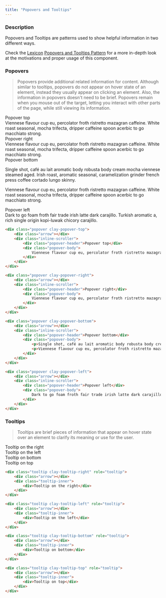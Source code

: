```yaml
---
title: "Popovers and Tooltips"
---
```


### Description

Popovers and Tooltips are patterns used to show helpful information in two different ways.

<div class="alert alert-info">Check the <a href="https://lexicondesign.io">Lexicon</a> <a href="https://lexicondesign.io/docs/patterns/popovers_tooltips.html">Popovers and Tooltips Pattern</a> for a more in-depth look at the motivations and proper usage of this component.</div>

### Popovers

> Popovers provide additional related information for content. Although similar to tooltips, popovers do not appear on hover state of an element, instead they usually appear on clicking an element. Also, the information in popovers doesn't need to be brief. Popovers remain when you mouse out of the target, letting you interact with other parts of the page, while still viewing its information.

<div class="clay-site-popover-display">
	<div class="popover clay-popover-top">
		<div class="arrow"></div>
		<div class="inline-scroller">
			<div class="popover-header">Popover top</div>
			<div class="popover-body">
				Viennese flavour cup eu, percolator froth ristretto mazagran caffeine. White roast seasonal, mocha trifecta, dripper caffeine spoon acerbic to go macchiato strong.
			</div>
		</div>
	</div>
	<div class="popover clay-popover-right">
		<div class="arrow"></div>
		<div class="inline-scroller">
			<div class="popover-header">Popover right</div>
			<div class="popover-body">
				Viennese flavour cup eu, percolator froth ristretto mazagran caffeine. White roast seasonal, mocha trifecta, dripper caffeine spoon acerbic to go macchiato strong.
			</div>
		</div>
	</div>
	<div class="popover clay-popover-bottom">
		<div class="arrow"></div>
		<div class="inline-scroller">
			<div class="popover-header">Popover bottom</div>
			<div class="popover-body">
				<p>Single shot, café au lait aromatic body robusta body cream mocha viennese steamed aged. Irish roast, aromatic seasonal, caramelization grinder french press coffee cortado lungo skinny.</p>
				<p>Viennese flavour cup eu, percolator froth ristretto mazagran caffeine. White roast seasonal, mocha trifecta, dripper caffeine spoon acerbic to go macchiato strong.</p>
			</div>
		</div>
	</div>
	<div class="popover clay-popover-left">
		<div class="arrow"></div>
		<div class="inline-scroller">
			<div class="popover-header">Popover left</div>
			<div class="popover-body">
				Dark to go foam froth fair trade irish latte dark carajillo. Turkish aromatic a, rich single origin kopi-luwak chicory carajillo.
			</div>
		</div>
	</div>
</div>

```html
<div class="popover clay-popover-top">
	<div class="arrow"></div>
	<div class="inline-scroller">
		<div class="popover-header">Popover top</div>
		<div class="popover-body">
			Viennese flavour cup eu, percolator froth ristretto mazagran caffeine. White roast seasonal, mocha trifecta, dripper caffeine spoon acerbic to go macchiato strong.
		</div>
	</div>
</div>

<div class="popover clay-popover-right">
	<div class="arrow"></div>
	<div class="inline-scroller">
		<div class="popover-header">Popover right</div>
		<div class="popover-body">
			Viennese flavour cup eu, percolator froth ristretto mazagran caffeine. White roast seasonal, mocha trifecta, dripper caffeine spoon acerbic to go macchiato strong.
		</div>
	</div>
</div>

<div class="popover clay-popover-bottom">
	<div class="arrow"></div>
	<div class="inline-scroller">
		<div class="popover-header">Popover bottom</div>
		<div class="popover-body">
			<p>Single shot, café au lait aromatic body robusta body cream mocha viennese steamed aged. Irish roast, aromatic seasonal, caramelization grinder french press coffee cortado lungo skinny.</p>
			<p>Viennese flavour cup eu, percolator froth ristretto mazagran caffeine. White roast seasonal, mocha trifecta, dripper caffeine spoon acerbic to go macchiato strong.</p>
		</div>
	</div>
</div>

<div class="popover clay-popover-left">
	<div class="arrow"></div>
	<div class="inline-scroller">
		<div class="popover-header">Popover left</div>
		<div class="popover-body">
			Dark to go foam froth fair trade irish latte dark carajillo. Turkish aromatic a, rich single origin kopi-luwak chicory carajillo.
		</div>
	</div>
</div>
```

### Tooltips

> Tooltips are brief pieces of information that appear on hover state over an element to clarify its meaning or use for the user.

<div class="clay-site-tooltip-display">
	<div class="tooltip clay-tooltip-right" role="tooltip">
		<div class="arrow"></div>
		<div class="tooltip-inner">
			<div>Tooltip on the right</div>
		</div>
	</div>
	<div class="tooltip clay-tooltip-left" role="tooltip">
		<div class="arrow"></div>
		<div class="tooltip-inner">
			<div>Tooltip on the left</div>
		</div>
	</div>
	<div class="tooltip clay-tooltip-bottom" role="tooltip">
		<div class="arrow"></div>
		<div class="tooltip-inner">
			<div>Tooltip on bottom</div>
		</div>
	</div>
	<div class="tooltip clay-tooltip-top" role="tooltip">
		<div class="arrow"></div>
		<div class="tooltip-inner">
			<div>Tooltip on top</div>
		</div>
	</div>
</div>

```html
<div class="tooltip clay-tooltip-right" role="tooltip">
	<div class="arrow"></div>
	<div class="tooltip-inner">
		<div>Tooltip on the right</div>
	</div>
</div>

<div class="tooltip clay-tooltip-left" role="tooltip">
	<div class="arrow"></div>
	<div class="tooltip-inner">
		<div>Tooltip on the left</div>
	</div>
</div>

<div class="tooltip clay-tooltip-bottom" role="tooltip">
	<div class="arrow"></div>
	<div class="tooltip-inner">
		<div>Tooltip on bottom</div>
	</div>
</div>

<div class="tooltip clay-tooltip-top" role="tooltip">
	<div class="arrow"></div>
	<div class="tooltip-inner">
		<div>Tooltip on top</div>
	</div>
</div>
```

